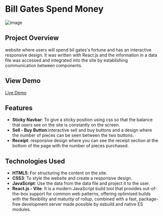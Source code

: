 # Bill Gates Spend Money
![image](https://github.com/user-attachments/assets/c65e5668-78fd-4f91-9e4e-6fc5c59088dd)
## Project Overview 
website where users will spend bil gates's fortune and has an interactive responsive design.
 It was written with React.js and the information in a data file was accessed and integrated into the site by establishing communication between components.

## View Demo 
[Live Demo](https://patika-ders-icerik.vercel.app/)

## Features
- **Sticky Navbar**: To give a sticky position using css so that the balance that users see on the site is constantly on the screen.
- **Sell - Buy Button**:interactive sell and buy buttons and a design where the number of pieces can be seen between the two buttons.
- **Receipt**: responsive design where you can see the receipt section at the bottom of the page with the number of pieces purchased.

## Technologies Used
- **HTML5**: For structuring the content on the site.
- **CSS3**: To style the website and create a responsive design.
- **JavaScript**: Use the data from the data file and project it to the user.
- **React.js - Vite**: It is a modern JavaScript build tool that provides out-of-the-box support for common web patterns, offering optimised builds with the flexibility and maturity of rollup, combined with a fast, package-free development server made possible by esbuild and native ES modules.
